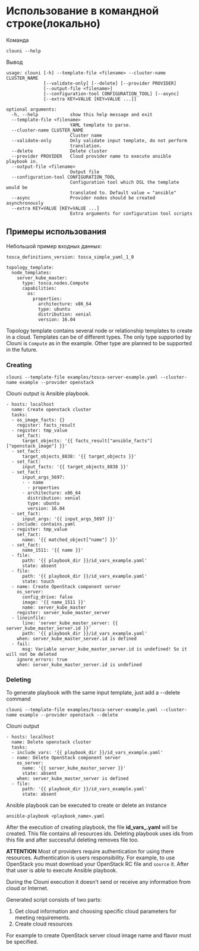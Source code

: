 # Использование в командной строке(локально)

Команда
~~~shell
clouni --help
~~~
Вывод
~~~
usage: clouni [-h] --template-file <filename> --cluster-name CLUSTER_NAME
              [--validate-only] [--delete] [--provider PROVIDER]
              [--output-file <filename>]
              [--configuration-tool CONFIGURATION_TOOL] [--async]
              [--extra KEY=VALUE [KEY=VALUE ...]]

optional arguments:
  -h, --help            show this help message and exit
  --template-file <filename>
                        YAML template to parse.
  --cluster-name CLUSTER_NAME
                        Cluster name
  --validate-only       Only validate input template, do not perform
                        translation.
  --delete              Delete cluster
  --provider PROVIDER   Cloud provider name to execute ansible playbook in.
  --output-file <filename>
                        Output file
  --configuration-tool CONFIGURATION_TOOL
                        Configuration tool which DSL the template would be
                        translated to. Default value = "ansible"
  --async               Provider nodes should be created asynchronously
  --extra KEY=VALUE [KEY=VALUE ...]
                        Extra arguments for configuration tool scripts
~~~

## Примеры использования

Небольшой пример входных данных:
~~~
tosca_definitions_version: tosca_simple_yaml_1_0

topology_template:
  node_templates:
    server_kube_master:
      type: tosca.nodes.Compute
      capabilities:
        os:
          properties:
            architecture: x86_64
            type: ubuntu
            distribution: xenial
            version: 16.04
~~~

Topology template contains several node or relationship templates to create in a cloud.
Templates can be of different types.
The only type supported by Clouni is `Compute` as in the example.
Other type are planned to be supported in the future.
### Creating

~~~shell
clouni --template-file examples/tosca-server-example.yaml --cluster-name example --provider openstack
~~~
Clouni output is Ansible playbook.
~~~
- hosts: localhost
  name: Create openstack cluster
  tasks:
  - os_image_facts: {}
    register: facts_result
  - register: tmp_value
    set_fact:
      target_objects: '{{ facts_result["ansible_facts"]["openstack_image"] }}'
  - set_fact:
      target_objects_8838: '{{ target_objects }}'
  - set_fact:
      input_facts: '{{ target_objects_8838 }}'
  - set_fact:
      input_args_5697:
      - - name
        - properties
      - architecture: x86_64
        distribution: xenial
        type: ubuntu
        version: 16.04
  - set_fact:
      input_args: '{{ input_args_5697 }}'
  - include: contains.yaml
  - register: tmp_value
    set_fact:
      name: '{{ matched_object["name"] }}'
  - set_fact:
      name_1511: '{{ name }}'
  - file:
      path: '{{ playbook_dir }}/id_vars_example.yaml'
      state: absent
  - file:
      path: '{{ playbook_dir }}/id_vars_example.yaml'
      state: touch
  - name: Create OpenStack component server
    os_server:
      config_drive: false
      image: '{{ name_1511 }}'
      name: server_kube_master
    register: server_kube_master_server
  - lineinfile:
      line: 'server_kube_master_server: {{ server_kube_master_server.id }}'
      path: '{{ playbook_dir }}/id_vars_example.yaml'
    when: server_kube_master_server.id is defined
  - fail:
      msg: Variable server_kube_master_server.id is undefined! So it will not be deleted
    ignore_errors: true
    when: server_kube_master_server.id is undefined
~~~
### Deleting
To generate playbook with the same input template, just add a --delete command
~~~
clouni --template-file examples/tosca-server-example.yaml --cluster-name example --provider openstack --delete
~~~
Clouni output
~~~
- hosts: localhost
  name: Delete openstack cluster
  tasks:
  - include_vars: '{{ playbook_dir }}/id_vars_example.yaml'
  - name: Delete OpenStack component server
    os_server:
      name: '{{ server_kube_master_server }}'
      state: absent
    when: server_kube_master_server is defined
  - file:
      path: '{{ playbook_dir }}/id_vars_example.yaml'
      state: absent
~~~
Ansible playbook can be executed to create or delete an instance
~~~
ansible-playbook <playbook_name>.yaml
~~~
After the execution of creating playbook, the file **id_vars_<cluster-name>.yaml** will be created. This file contains all resources ids. Deleting playbook uses ids from this file and after successful deleting removes file too.

**ATTENTION** Most of providers require authentication for using there resources.
Authentication is users responsibility. For example, to use OpenStack
you must download your OpenStack RC file and `source` it.
After that user is able to execute Ansible playbook.

During the Clouni execution it doesn't send or receive any information from cloud
or Internet.

Generated script consists of two parts:
1. Get cloud information and choosing specific cloud parameters for meeting requirements.
2. Create cloud resources

For example to create OpenStack server cloud image name and flavor must be specified.
